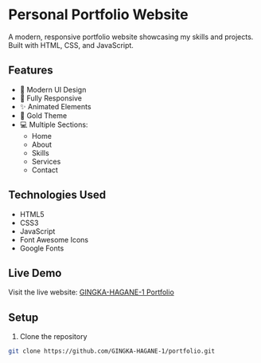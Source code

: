 # Personal Portfolio Website

A modern, responsive portfolio website showcasing my skills and projects. Built with HTML, CSS, and JavaScript.

## Features

- 🌟 Modern UI Design
- 📱 Fully Responsive
- ✨ Animated Elements
- 🎨 Gold Theme
- 💻 Multiple Sections:
  - Home
  - About
  - Skills
  - Services
  - Contact

## Technologies Used

- HTML5
- CSS3
- JavaScript
- Font Awesome Icons
- Google Fonts

## Live Demo

Visit the live website: [GINGKA-HAGANE-1 Portfolio](https://gingka-hagane-1.github.io/portfolio)

## Setup

1. Clone the repository
```bash
git clone https://github.com/GINGKA-HAGANE-1/portfolio.git